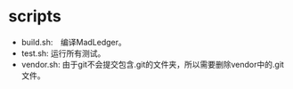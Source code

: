 # scripts

- build.sh:　编译MadLedger。
- test.sh: 运行所有测试。
- vendor.sh: 由于git不会提交包含.git的文件夹，所以需要删除vendor中的.git文件。